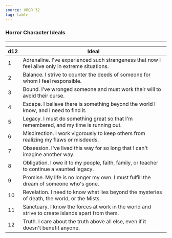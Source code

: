 ```yaml
---
source: VRGR 32
tag: table
---
```


### Horror Character Ideals
---
|d12|Ideal|
|----|------------|
|1|Adrenaline. I've experienced such strangeness that now I feel alive only in extreme situations.|
|2|Balance. I strive to counter the deeds of someone for whom I feel responsible.|
|3|Bound. I've wronged someone and must work their will to avoid their curse.|
|4|Escape. I believe there is something beyond the world I know, and I need to find it.|
|5|Legacy. I must do something great so that I'm remembered, and my time is running out.|
|6|Misdirection. I work vigorously to keep others from realizing my flaws or misdeeds.|
|7|Obsession. I've lived this way for so long that I can't imagine another way.|
|8|Obligation. I owe it to my people, faith, family, or teacher to continue a vaunted legacy.|
|9|Promise. My life is no longer my own. I must fulfill the dream of someone who's gone.|
|10|Revelation. I need to know what lies beyond the mysteries of death, the world, or the Mists.|
|11|Sanctuary. I know the forces at work in the world and strive to create islands apart from them.|
|12|Truth. I care about the truth above all else, even if it doesn't benefit anyone.|

